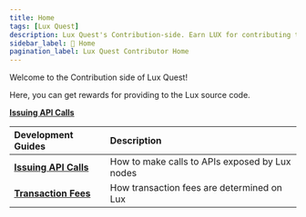 ```yaml
---
title: Home
tags: [Lux Quest]
description: Lux Quest's Contribution-side. Earn LUX for contributing to the project.
sidebar_label: 🔗 Home
pagination_label: Lux Quest Contributor Home
---
```


Welcome to the Contribution side of Lux Quest!

Here, you can get rewards for providing to the Lux source code.

[**Issuing API Calls**](/contribute/standards/guides/issuing-api-calls.md)



| Development Guides      | Description  |
| :------------------------------------------------- | :-------------------------------------------------------------------------------------------------------------------------------------------------- |
| [**Issuing API Calls**](/reference/standards/guides/issuing-api-calls.md)      | How to make calls to APIs exposed by Lux nodes |
| [**Transaction Fees**](/reference/standards/guides/txn-fees.md)      | How transaction fees are determined on Lux |
